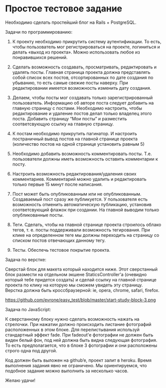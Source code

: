 # Простое тестовое задание

Необходимо сделать простейший блог на Rails + PostgreSQL.

Задачи по программированию:

1. К проекту необходимо прикрутить систему аутентификации. То есть, чтобы пользователь мог регистрироваться на проекте, логиниться и делать «выход из проекта». Можно использовать любое из понравившихся решений.

2. Сделать возможность создавать, просматривать, редактировать и удалять посты. Главная страница проекта должна представлять собой список всех постов, отсортированных по дате создания по убыванию, то есть самые свежие посты наверху. При редактировании имеется возможность изменить дату создания.

3. Делаем, чтобы посты мог создавать только зарегистрированный пользователь. Информацию об авторе поста следует добавить на главную страницу с постами. Необходимо настроить, чтобы редактирование и удаление постов делал только владелец этого поста. Добавить страницу “Мои посты” и разместить соответсвующую ссылку на главную страницу.

4. К постам необходимо прикрутить пагинатор. И настроить постраничный вывод постов на главной странице проекта (количест­во постов на одной странице установить равным 5) 

5. Необходимо добавить возможность комментировать посты. Т.е. пользователи должны иметь возможность оставить комментарии к посту.

6. Настроить возможность редактирования/удаления своих комментариев. Комментарий можно удалить и редактировать только первые 15 минут после написания.

7. Пост может быть опубликованным или не опубликованным. Создаваемый пост сразу же публикуется. У пользователя есть возможность отменить автоматическую публикацию, установив соответсвующий флажок при создании. На главной выводим только опубликованные посты.

8. Теги. Сделать, чтобы на главной странице проекта строилось облако тегов, т. е. посты поддерживали возможность тегирования. При клике на определенном теге мы должны переходить на страницу со списком постов отвечающих данному тегу.

9. Тесты. Обеспечь тестовое покрытие проекта.

Задача по верстке:

Сверстай блок для макета который находится ниже. Этот сверстанный блок размести на отдельном экшене StaticsController'а (очевидно который тебе придется создать) и сделай ссылку на главной странице проекта по клику на которую мы сможем увидеть эту страницу. Верстка должна быть кроссбраузерной: ie, opera, chrome, safari, firefox.

https://github.com/evrone/easy_test/blob/master/start-study-block-3.png

Задача по JavaScript:

К сверстанному блоку нужно сделать возможность нажать на стрелочки. При нажатии должно происходить листание фотографий расположенных в этом блоке. Для перелистывания используй стандартный эффект fade. При fadeout'е фотографии не должен быть виден белый фон, под ней должна быть видна следующая фотография. То есть предполагается, что в блоке 3 фотографии и они расположены строго одна под другой.

Код должен быть выложен на github’e, проект залит в heroku.
Время выполнения задания явно не ограничено. Мы ориентируемся, что подобное задание можно выполнить за несколько часов.

Желаю удачи!
